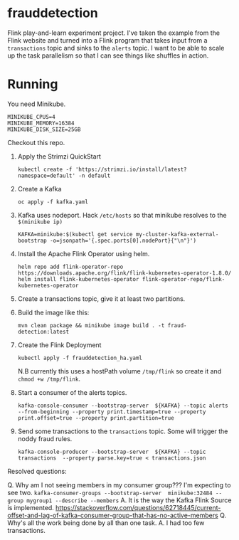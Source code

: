 # frauddetection

Flink play-and-learn experiment project.  I've taken the example from the Flink website and turned into a Flink program
that takes input from a `transactions` topic and sinks to the `alerts` topic.  I want to be able to scale up the task
parallelism so that I can see things like shuffles in action.

# Running

You need Minikube.

```
MINIKUBE_CPUS=4
MINIKUBE_MEMORY=16384
MINIKUBE_DISK_SIZE=25GB
```

Checkout this repo.





1. Apply the Strimzi QuickStart
   ```
   kubectl create -f 'https://strimzi.io/install/latest?namespace=default' -n default
   ```
2. Create a Kafka
   ```
   oc apply -f kafka.yaml
   ```
3. Kafka uses nodeport.
   Hack `/etc/hosts` so that minikube resolves to the `$(minikube ip)`
   ```
   KAFKA=minikube:$(kubectl get service my-cluster-kafka-external-bootstrap -o=jsonpath='{.spec.ports[0].nodePort}{"\n"}')
   ```
4. Install the Apache Flink Operator using helm.
   ```
   helm repo add flink-operator-repo https://downloads.apache.org/flink/flink-kubernetes-operator-1.8.0/
   helm install flink-kubernetes-operator flink-operator-repo/flink-kubernetes-operator
   ```
5. Create a transactions topic, give it at least two partitions.
6. Build the image like this:
   ```
   mvn clean package && minikube image build . -t fraud-detection:latest
   ```

7. Create the Flink Deployment
   ```
   kubectl apply -f frauddetection_ha.yaml
   ```
   N.B currently this uses a hostPath volume `/tmp/flink` so create it and `chmod +w /tmp/flink`.
8. Start a consumer of the alerts topics. 
   ```
   kafka-console-consumer --bootstrap-server  ${KAFKA} --topic alerts --from-beginning --property print.timestamp=true --property print.offset=true --property print.partition=true
   ```
9. Send some transactions to the `transactions` topic.  Some will trigger the noddy fraud rules.
   ```
   kafka-console-producer --bootstrap-server  ${KAFKA} --topic transactions  --property parse.key=true < transactions.json
   ```



Resolved questions:

Q. Why am I not seeing members in my consumer group???  I'm expecting to see two. `kafka-consumer-groups --bootstrap-server  minikube:32484 --group mygroup1 --describe --members`
A. It is the way the Kafka Flink Source is implemented.  https://stackoverflow.com/questions/62718445/current-offset-and-lag-of-kafka-consumer-group-that-has-no-active-members
Q. Why's all the work being done by all than one task.
A. I had too few transactions.


